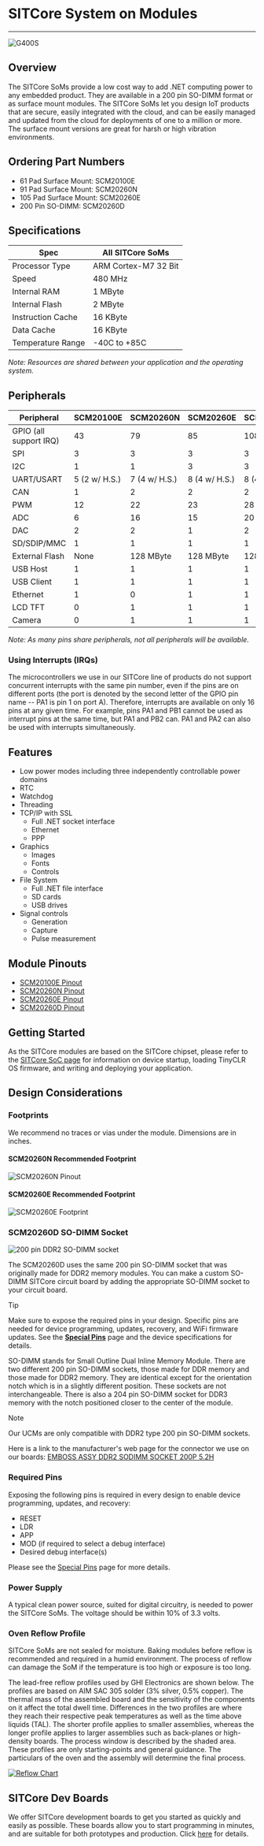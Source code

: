 # SITCore System on Modules
---
![G400S](images/system-on-modules.jpg)

## Overview
The SITCore SoMs provide a low cost way to add .NET computing power to any embedded product. They are available in a 200 pin SO-DIMM format or as surface mount modules. The SITCore SoMs let you design IoT products that are secure, easily integrated with the cloud, and can be easily managed and updated from the cloud for deployments of one to a million or more. The surface mount versions are great for harsh or high vibration environments.

## Ordering Part Numbers
* 61 Pad Surface Mount: SCM20100E
* 91 Pad Surface Mount: SCM20260N
* 105 Pad Surface Mount: SCM20260E
* 200 Pin SO-DIMM: SCM20260D

## Specifications

| Spec               | All SITCore SoMs          |
|--------------------|---------------------------|
| Processor Type     | ARM Cortex-M7 32 Bit      |
| Speed              | 480 MHz                   |
| Internal RAM       | 1 MByte                   |
| Internal Flash     | 2 MByte                   |
| Instruction Cache  | 16 KByte                  |
| Data Cache         | 16 KByte                  |
| Temperature Range  | -40C to +85C              |

*Note: Resources are shared between your application and the operating system.*

## Peripherals

| Peripheral            | SCM20100E     | SCM20260N     | SCM20260E     | SCM20260D     |
|-----------------------|---------------|---------------|---------------|---------------|
| GPIO (all support IRQ)| 43            | 79            | 85            | 108           |
| SPI                   | 3             | 3             | 3             | 3             |
| I2C                   | 1             | 1             | 3             | 3             |
| UART/USART            | 5 (2 w/ H.S.) | 7 (4 w/ H.S.) | 8 (4 w/ H.S.) | 8 (4 w/ H.S.) |
| CAN                   | 1             | 2             | 2             | 2             |
| PWM                   | 12            | 22            | 23            | 28            |
| ADC                   | 6             | 16            | 15            | 20            |
| DAC                   | 2             | 2             | 1             | 2             |
| SD/SDIP/MMC           | 1             | 1             | 1             | 1             |
| External Flash        | None          | 128 MByte     | 128 MByte     | 128 MByte     |
| USB Host              | 1             | 1             | 1             | 1             |
| USB Client            | 1             | 1             | 1             | 1             |
| Ethernet              | 1             | 0             | 1             | 1             |
| LCD TFT               | 0             | 1             | 1             | 1             |
| Camera                | 0             | 1             | 1             | 1             |

*Note: As many pins share peripherals, not all peripherals will be available.*

### Using Interrupts (IRQs)

The microcontrollers we use in our SITCore line of products do not support concurrent interrupts with the same pin number, even if the pins are on different ports (the port is denoted by the second letter of the GPIO pin name -- PA1 is pin 1 on port A). Therefore, interrupts are available on only 16 pins at any given time. For example, pins PA1 and PB1 cannot be used as interrupt pins at the same time, but PA1 and PB2 can. PA1 and PA2 can also be used with interrupts simultaneously.

## Features
* Low power modes including three independently controllable power domains
* RTC
* Watchdog
* Threading
* TCP/IP with SSL
  * Full .NET socket interface
  * Ethernet
  * PPP
* Graphics
  * Images
  * Fonts
  * Controls
* File System
  * Full .NET file interface
  * SD cards
  * USB drives
* Signal controls
  * Generation
  * Capture
  * Pulse measurement
    
## Module Pinouts
* [SCM20100E Pinout](pdfs/scm20100e.pdf)
* [SCM20260N Pinout](pdfs/scm20260n.pdf)
* [SCM20260E Pinout](pdfs/scm20260e.pdf)
* [SCM20260D Pinout](pdfs/scm20260d.pdf)                                                                                                   

## Getting Started
As the SITCore modules are based on the SITCore chipset, please refer to the [SITCore SoC page](soc.md) for information on device startup, loading TinyCLR OS firmware, and writing and deploying your application.

## Design Considerations

### Footprints

We recommend no traces or vias under the module. Dimensions are in inches.

#### SCM20260N Recommended Footprint
![SCM20260N Pinout](images/g120-footprint.jpg)

#### SCM20260E Recommended Footprint
![SCM20260E Footprint](images/scm20260e-footprint.jpg)

### SCM20260D SO-DIMM Socket
![200 pin DDR2 SO-DIMM socket](images/200-pin-ddr2-so-dimm.jpg)

The SCM20260D uses the same 200 pin SO-DIMM socket that was originally made for DDR2 memory modules. You can make a custom SO-DIMM SITCore circuit board by adding the appropriate SO-DIMM socket to your circuit board.

> [!Tip]
> Make sure to expose the required pins in your design. Specific pins are needed for device programming, updates, recovery, and WiFi firmware updates. See the [**Special Pins**](../../software/tinyclr/special-pins.md) page and the device specifications for details.

SO-DIMM stands for Small Outline Dual Inline Memory Module. There are two different 200 pin SO-DIMM sockets, those made for DDR memory and those made for DDR2 memory. They are identical except for the orientation notch which is in a slightly different position. These sockets are not interchangeable. There is also a 204 pin SO-DIMM socket for DDR3 memory with the notch positioned closer to the center of the module.

> [!Note]
> Our UCMs are only compatible with DDR2 type 200 pin SO-DIMM sockets.

Here is a link to the manufacturer's web page for the connector we use on our boards: [EMBOSS ASSY DDR2 SODIMM SOCKET 200P 5.2H](http://www.te.com/usa-en/product-1565917-4.html)

### Required Pins
Exposing the following pins is required in every design to enable device programming, updates, and recovery:
* RESET
* LDR
* APP
* MOD (if required to select a debug interface)
* Desired debug interface(s)

Please see the [Special Pins](../../software/tinyclr/special-pins.md) page for more details.

### Power Supply
A typical clean power source, suited for digital circuitry, is needed to power the SITCore SoMs. The voltage should be within 10% of 3.3 volts.

### Oven Reflow Profile

SITCore SoMs are not sealed for moisture. Baking modules before reflow is recommended and required in a humid environment. The process of reflow can damage the SoM if the temperature is too high or exposure is too long.

The lead-free reflow profiles used by GHI Electronics are shown below. The profiles are based on AIM SAC 305 solder (3% silver, 0.5% copper). The thermal mass of the assembled board and the sensitivity of the components on it affect the total dwell time. Differences in the two profiles are where they reach their respective peak temperatures as well as the time above liquids (TAL). The shorter profile applies to smaller assemblies, whereas the longer profile applies to larger assemblies such as back-planes or high-density boards. The process window is described by the shaded area. These profiles are only starting-points and general guidance. The particulars of the oven and the assembly will determine the final process.

[![Reflow Chart](../netmf/images/reflow-profile.gif)](http://files.ghielectronics.com/downloads/Documents/Datasheets/WS483%20SAC305%20Solder%20Paste%20Datasheet.pdf)


## SITCore Dev Boards

We offer SITCore development boards to get you started as quickly and easily as possible. These boards allow you to start programming in minutes, and are suitable for both prototypes and production. Click [here](dev.md) for details.
